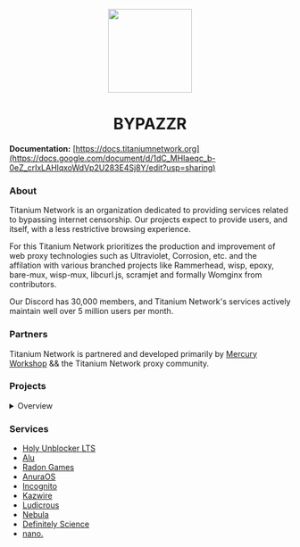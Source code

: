 <p align="center">
<kbd>
<img width="150px" src="https://avatars.githubusercontent.com/u/189370218">
</kbd>
</p>

<h1 align="center">BYPAZZR</h1>

**Documentation:** [https://docs.titaniumnetwork.org](https://docs.google.com/document/d/1dC_MHIaeqc_b-0eZ_crIxLAHlqxoWdVp2U283E4Sj8Y/edit?usp=sharing)

### About
Titanium Network is an organization dedicated to providing services related to bypassing internet censorship. Our projects expect to provide users, and itself, with a less restrictive browsing experience. 

For this Titanium Network prioritizes the production and improvement of web proxy technologies such as Ultraviolet, Corrosion, etc. and the affilation with various branched projects like Rammerhead, wisp, epoxy, bare-mux, wisp-mux, libcurl.js, scramjet and formally Womginx from contributors. 

Our Discord has 30,000 members, and Titanium Network's services actively maintain well over 5 million users per month.

### Partners

Titanium Network is partnered and developed primarily by [Mercury Workshop](https://github.com/MercuryWorkshop/) && the Titanium Network proxy community.

### Projects
<details>
<summary>Overview</summary>

#### Active
- [Ultraviolet](https://github.com/titaniumnetwork-dev/Ultraviolet)
- [Holy Unblocker LTS](https://github.com/QuiteAFancyEmerald/Holy-Unblocker)
- [Alu](https://github.com/titaniumnetwork-dev/Alu)
- [Definitely Science](https://github.com/lich2king/Definitely-Science)
- [epoxy-tls](https://github.com/MercuryWorkshop/epoxy-tls)
- [bare-mux](https://github.com/MercuryWorkshop/bare-mux)
- [libcurl.js](https://github.com/ading2210/libcurl.js)
- [wisp](https://github.com/MercuryWorkshop/wisp-protocol)
- [anuraOS](https://github.com/MercuryWorkshop/anuraOS)
- [scramjet](https://github.com/MercuryWorkshop/scramjet)
- [nano.](https://github.com/titaniumnetwork-dev/nano)


#### Affiliated
- [Rammerhead](https://github.com/binary-person/rammerhead)
- [Womginx](https://github.com/binary-person/womginx)
- [Holy Unblocker](https://github.com/QuiteAFancyEmerald/Holy-Unblocker)
- [Alu](https://github.com/titaniumnetwork-dev/Alu)
- [epoxy-tls](https://github.com/MercuryWorkshop/epoxy-tls)
- [bare-mux](https://github.com/MercuryWorkshop/bare-mux)
- [libcurl.js](https://github.com/ading2210/libcurl.js)
- [wisp](https://github.com/MercuryWorkshop/wisp-protocol)
- [anuraOS](https://github.com/MercuryWorkshop/anuraOS)

#### Old
- [Incognito](https://github.com/caracal-js/Incognito)
- [Hypertabs](https://github.com/B3ATDROP3R/Hypertabs)
- Corrosion
- Vanadium
- Reborn
- Alloy
- Resilience
- Via Unblocker (PyDodge)
- PyDodge B
- P2
- Pheonix Reborn
- Boardwalk
- TitaniumLite
- Powermouse
- Material Unblocker
- Chat-Utils (cursed)
- Muun
- [Athlon1600/php-proxy](https://github.com/Athlon1600/php-proxy)

</details>

### Services
- [Holy Unblocker LTS](https://holyunblocker.org)
- [Alu](https://aluu.xyz)
- [Radon Games](https://radon.games/)
- [AnuraOS](https://anura.pro/)
- [Incognito](https://incog.works/)
- [Kazwire](https://kazwire.com/)
- [Ludicrous](https://github.com/titaniumnetwork-dev/Ludicrous)
- [Nebula](https://nebulaproxy.io)
- [Definitely Science](https://definitelyscience.com/)
- [nano.](https://github.com/titaniumnetwork-dev/nano)
